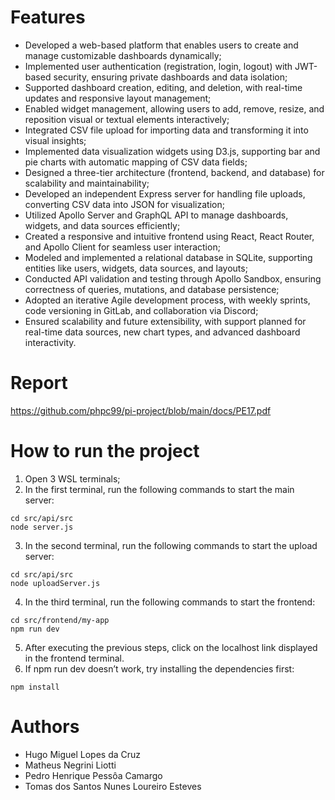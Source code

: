 # Features

- Developed a web-based platform that enables users to create and manage customizable dashboards dynamically;
- Implemented user authentication (registration, login, logout) with JWT-based security, ensuring private dashboards and data isolation;
- Supported dashboard creation, editing, and deletion, with real-time updates and responsive layout management;
- Enabled widget management, allowing users to add, remove, resize, and reposition visual or textual elements interactively;
- Integrated CSV file upload for importing data and transforming it into visual insights;
- Implemented data visualization widgets using D3.js, supporting bar and pie charts with automatic mapping of CSV data fields;
- Designed a three-tier architecture (frontend, backend, and database) for scalability and maintainability;
- Developed an independent Express server for handling file uploads, converting CSV data into JSON for visualization;
- Utilized Apollo Server and GraphQL API to manage dashboards, widgets, and data sources efficiently;
- Created a responsive and intuitive frontend using React, React Router, and Apollo Client for seamless user interaction;
- Modeled and implemented a relational database in SQLite, supporting entities like users, widgets, data sources, and layouts;
- Conducted API validation and testing through Apollo Sandbox, ensuring correctness of queries, mutations, and database persistence;
- Adopted an iterative Agile development process, with weekly sprints, code versioning in GitLab, and collaboration via Discord;
- Ensured scalability and future extensibility, with support planned for real-time data sources, new chart types, and advanced dashboard interactivity.

# Report

https://github.com/phpc99/pi-project/blob/main/docs/PE17.pdf

# How to run the project
1. Open 3 WSL terminals;
2. In the first terminal, run the following commands to start the main server:
```
cd src/api/src
node server.js
```
3. In the second terminal, run the following commands to start the upload server:
```
cd src/api/src
node uploadServer.js
```
4. In the third terminal, run the following commands to start the frontend:
```
cd src/frontend/my-app
npm run dev
```
5. After executing the previous steps, click on the localhost link displayed in the frontend terminal.
6. If npm run dev doesn’t work, try installing the dependencies first:
```
npm install
```
# Authors

- Hugo Miguel Lopes da Cruz
- Matheus Negrini Liotti
- Pedro Henrique Pessôa Camargo
- Tomas dos Santos Nunes Loureiro Esteves
